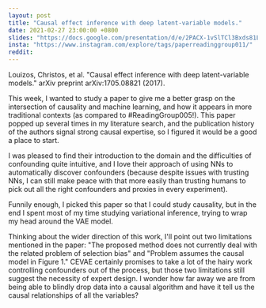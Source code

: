 ```yaml
---
layout: post
title: "Causal effect inference with deep latent-variable models."
date: 2021-02-27 23:00:00 +0800
slides: "https://docs.google.com/presentation/d/e/2PACX-1vSlTCl3Bxds81LoDTZYB3hW5lfyGqc3R7Kxlj3NLcoIhESCPSXJDSpuU8MtVoOPCfdv777HA_LzSNrc/"
insta: "https://www.instagram.com/explore/tags/paperreadinggroup011/"
reddit:
---
```


Louizos, Christos, et al. "Causal effect inference with deep latent-variable models." arXiv preprint arXiv:1705.08821 (2017).

This week, I wanted to study a paper to give me a better grasp on the intersection of causality and machine learning, and how it appears in more traditional contexts (as compared to #ReadingGroup005!). This paper popped up several times in my literature search, and the publication history of the authors signal strong causal expertise, so I figured it would be a good a place to start.

I was pleased to find their introduction to the domain and the difficulties of confounding quite intuitive, and I love their approach of using NNs to automatically discover confounders (because despite issues with trusting NNs, I can still make peace with that more easily than trusting humans to pick out all the right confounders and proxies in every experiment). 

Funnily enough, I picked this paper so that I could study causality, but in the end I spent most of my time studying variational inference, trying to wrap my head around the VAE model.

Thinking about the wider direction of this work, I'll point out two limitations mentioned in the paper: "The proposed method does not currently deal with the related problem of selection bias" and "Problem assumes the causal model in Figure 1." CEVAE certainly promises to take a lot of the hairy work controlling confounders out of the process, but those two limitations still suggest the necessity of expert design. I wonder how far away we are from being able to blindly drop data into a causal algorithm and have it tell us the causal relationships of all the variables?